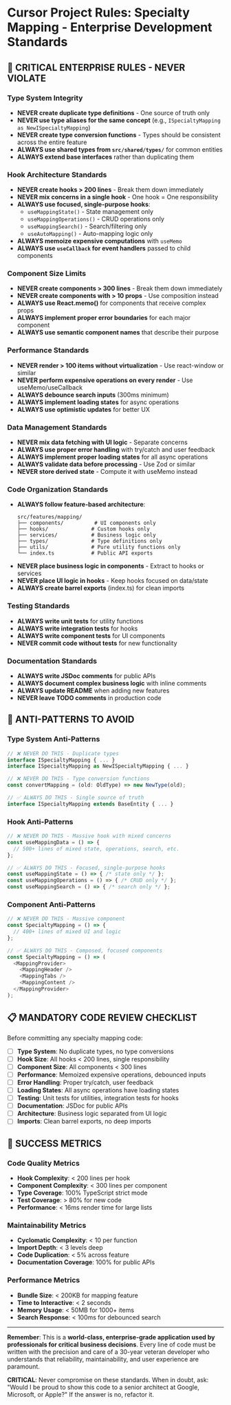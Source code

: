 # Cursor Project Rules: Specialty Mapping - Enterprise Development Standards

## 🎯 **CRITICAL ENTERPRISE RULES - NEVER VIOLATE**

### **Type System Integrity**
- **NEVER create duplicate type definitions** - One source of truth only
- **NEVER use type aliases for the same concept** (e.g., `ISpecialtyMapping as NewISpecialtyMapping`)
- **NEVER create type conversion functions** - Types should be consistent across the entire feature
- **ALWAYS use shared types from `src/shared/types/`** for common entities
- **ALWAYS extend base interfaces** rather than duplicating them

### **Hook Architecture Standards**
- **NEVER create hooks > 200 lines** - Break them down immediately
- **NEVER mix concerns in a single hook** - One hook = One responsibility
- **ALWAYS use focused, single-purpose hooks**:
  - `useMappingState()` - State management only
  - `useMappingOperations()` - CRUD operations only
  - `useMappingSearch()` - Search/filtering only
  - `useAutoMapping()` - Auto-mapping logic only
- **ALWAYS memoize expensive computations** with `useMemo`
- **ALWAYS use `useCallback` for event handlers** passed to child components

### **Component Size Limits**
- **NEVER create components > 300 lines** - Break them down immediately
- **NEVER create components with > 10 props** - Use composition instead
- **ALWAYS use React.memo()** for components that receive complex props
- **ALWAYS implement proper error boundaries** for each major component
- **ALWAYS use semantic component names** that describe their purpose

### **Performance Standards**
- **NEVER render > 100 items without virtualization** - Use react-window or similar
- **NEVER perform expensive operations on every render** - Use useMemo/useCallback
- **ALWAYS debounce search inputs** (300ms minimum)
- **ALWAYS implement loading states** for async operations
- **ALWAYS use optimistic updates** for better UX

### **Data Management Standards**
- **NEVER mix data fetching with UI logic** - Separate concerns
- **ALWAYS use proper error handling** with try/catch and user feedback
- **ALWAYS implement proper loading states** for all async operations
- **ALWAYS validate data before processing** - Use Zod or similar
- **NEVER store derived state** - Compute it with useMemo instead

### **Code Organization Standards**
- **ALWAYS follow feature-based architecture**:
  ```
  src/features/mapping/
  ├── components/          # UI components only
  ├── hooks/              # Custom hooks only
  ├── services/           # Business logic only
  ├── types/              # Type definitions only
  ├── utils/              # Pure utility functions only
  └── index.ts            # Public API exports
  ```
- **NEVER place business logic in components** - Extract to hooks or services
- **NEVER place UI logic in hooks** - Keep hooks focused on data/state
- **ALWAYS create barrel exports** (index.ts) for clean imports

### **Testing Standards**
- **ALWAYS write unit tests** for utility functions
- **ALWAYS write integration tests** for hooks
- **ALWAYS write component tests** for UI components
- **NEVER commit code without tests** for new functionality

### **Documentation Standards**
- **ALWAYS write JSDoc comments** for public APIs
- **ALWAYS document complex business logic** with inline comments
- **ALWAYS update README** when adding new features
- **NEVER leave TODO comments** in production code

## 🚨 **ANTI-PATTERNS TO AVOID**

### **Type System Anti-Patterns**
```typescript
// ❌ NEVER DO THIS - Duplicate types
interface ISpecialtyMapping { ... }
interface ISpecialtyMapping as NewISpecialtyMapping { ... }

// ❌ NEVER DO THIS - Type conversion functions
const convertMapping = (old: OldType) => new NewType(old);

// ✅ ALWAYS DO THIS - Single source of truth
interface ISpecialtyMapping extends BaseEntity { ... }
```

### **Hook Anti-Patterns**
```typescript
// ❌ NEVER DO THIS - Massive hook with mixed concerns
const useMappingData = () => {
  // 500+ lines of mixed state, operations, search, etc.
};

// ✅ ALWAYS DO THIS - Focused, single-purpose hooks
const useMappingState = () => { /* state only */ };
const useMappingOperations = () => { /* CRUD only */ };
const useMappingSearch = () => { /* search only */ };
```

### **Component Anti-Patterns**
```typescript
// ❌ NEVER DO THIS - Massive component
const SpecialtyMapping = () => {
  // 400+ lines of mixed UI and logic
};

// ✅ ALWAYS DO THIS - Composed, focused components
const SpecialtyMapping = () => (
  <MappingProvider>
    <MappingHeader />
    <MappingTabs />
    <MappingContent />
  </MappingProvider>
);
```

## 📋 **MANDATORY CODE REVIEW CHECKLIST**

Before committing any specialty mapping code:

- [ ] **Type System**: No duplicate types, no type conversions
- [ ] **Hook Size**: All hooks < 200 lines, single responsibility
- [ ] **Component Size**: All components < 300 lines
- [ ] **Performance**: Memoized expensive operations, debounced inputs
- [ ] **Error Handling**: Proper try/catch, user feedback
- [ ] **Loading States**: All async operations have loading states
- [ ] **Testing**: Unit tests for utilities, integration tests for hooks
- [ ] **Documentation**: JSDoc for public APIs
- [ ] **Architecture**: Business logic separated from UI logic
- [ ] **Imports**: Clean barrel exports, no deep imports

## 🎯 **SUCCESS METRICS**

### **Code Quality Metrics**
- **Hook Complexity**: < 200 lines per hook
- **Component Complexity**: < 300 lines per component
- **Type Coverage**: 100% TypeScript strict mode
- **Test Coverage**: > 80% for new code
- **Performance**: < 16ms render time for large lists

### **Maintainability Metrics**
- **Cyclomatic Complexity**: < 10 per function
- **Import Depth**: < 3 levels deep
- **Code Duplication**: < 5% across feature
- **Documentation Coverage**: 100% for public APIs

### **Performance Metrics**
- **Bundle Size**: < 200KB for mapping feature
- **Time to Interactive**: < 2 seconds
- **Memory Usage**: < 50MB for 1000+ items
- **Search Response**: < 100ms for debounced search

---

**Remember**: This is a **world-class, enterprise-grade application used by professionals for critical business decisions**. Every line of code must be written with the precision and care of a 30-year veteran developer who understands that reliability, maintainability, and user experience are paramount.

**CRITICAL**: Never compromise on these standards. When in doubt, ask: "Would I be proud to show this code to a senior architect at Google, Microsoft, or Apple?" If the answer is no, refactor it.































